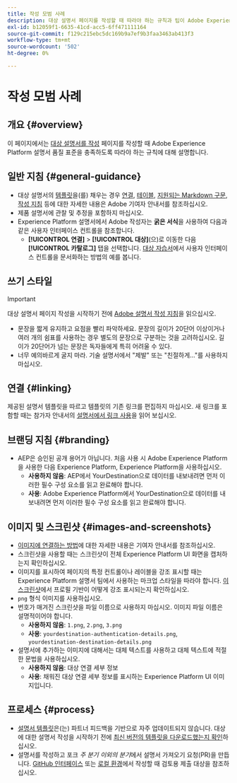 ```yaml
---
title: 작성 모범 사례
description: 대상 설명서 페이지를 작성할 때 따라야 하는 규칙과 팁이 Adobe Experience Platform 설명서 품질 표준을 충족하는지 알아봅니다.
exl-id: b12059f1-6635-41cd-acc5-6ff471111164
source-git-commit: f129c215ebc5dc169b9a7ef9b3faa3463ab413f3
workflow-type: tm+mt
source-wordcount: '502'
ht-degree: 0%

---
```


# 작성 모범 사례

## 개요 {#overview}

이 페이지에서는 [대상 설명서를 작성](./documentation-instructions.md) 페이지를 작성할 때 Adobe Experience Platform 설명서 품질 표준을 충족하도록 따라야 하는 규칙에 대해 설명합니다.

## 일반 지침 {#general-guidance}

* 대상 설명서의 [템플릿](./self-service-template.md)을(를) 채우는 경우 [연결](https://experienceleague.adobe.com/docs/contributor/contributor-guide/writing-essentials/linking.html), [테이블](https://experienceleague.adobe.com/docs/contributor/contributor-guide/writing-essentials/markdown.html#tables), [지원되는 Markdown 구문](https://experienceleague.adobe.com/docs/contributor/contributor-guide/writing-essentials/markdown.html), [작성 지침](https://experienceleague.adobe.com/docs/contributor/contributor-guide/writing-essentials/general-writing-guidance.html) 등에 대한 자세한 내용은 Adobe 기여자 안내서를 참조하십시오.
* 제품 설명서에 관찰 및 추정을 포함하지 마십시오.
* Experience Platform 설명서에서 Adobe 작성자는 **굵은 서식**&#x200B;을 사용하여 다음과 같은 사용자 인터페이스 컨트롤을 참조합니다.
   * **[!UICONTROL 연결]** > **[!UICONTROL 대상]**(으)로 이동한 다음 **[!UICONTROL 카탈로그]** 탭을 선택합니다. [대상 자습서](https://experienceleague.adobe.com/docs/experience-platform/destinations/ui/activate/activate-batch-profile-destinations.html#select-destination)에서 사용자 인터페이스 컨트롤을 문서화하는 방법의 예를 봅니다.

## 쓰기 스타일

>[!IMPORTANT]
>
>대상 설명서 페이지 작성을 시작하기 전에 [Adobe 설명서 작성 지침](https://experienceleague.adobe.com/docs/contributor/contributor-guide/writing-essentials/general-writing-guidance.html)을 읽으십시오.

* 문장을 짧게 유지하고 요점을 빨리 파악하세요. 문장의 길이가 20단어 이상이거나 여러 개의 쉼표를 사용하는 경우 별도의 문장으로 구분하는 것을 고려하십시오. 길이가 20단어가 넘는 문장은 독자들에게 특히 어려울 수 있다.
* 너무 예의바르게 굴지 마라. 기술 설명서에서 &quot;제발&quot; 또는 &quot;친절하게...&quot;를 사용하지 마십시오.

## 연결 {#linking}

제공된 설명서 템플릿을 따르고 템플릿의 기존 링크를 편집하지 마십시오. 새 링크를 포함할 때는 참가자 안내서의 [설명서에서 링크 사용](https://experienceleague.adobe.com/docs/contributor/contributor-guide/writing-essentials/linking.html)을 읽어 보십시오.

## 브랜딩 지침 {#branding}

* AEP은 승인된 공개 용어가 아닙니다. 처음 사용 시 Adobe Experience Platform을 사용한 다음 Experience Platform, Experience Platform을 사용하십시오.
   * **사용하지 않음**: AEP에서 YourDestination으로 데이터를 내보내려면 먼저 이러한 필수 구성 요소를 읽고 완료해야 합니다.
   * **사용**: Adobe Experience Platform에서 YourDestination으로 데이터를 내보내려면 먼저 이러한 필수 구성 요소를 읽고 완료해야 합니다.

## 이미지 및 스크린샷 {#images-and-screenshots}

* [이미지에 연결하는 방법](https://experienceleague.adobe.com/docs/contributor/contributor-guide/writing-essentials/markdown.html#images)에 대한 자세한 내용은 기여자 안내서를 참조하십시오.
* 스크린샷을 사용할 때는 스크린샷이 전체 Experience Platform UI 화면을 캡처하는지 확인하십시오.
* 이미지를 표시하여 페이지의 특정 컨트롤이나 레이블을 강조 표시할 때는 Experience Platform 설명서 팀에서 사용하는 마크업 스타일을 따라야 합니다. [이 스크린샷](/help/destinations/catalog/cloud-storage/amazon-s3.md#export-type-frequency)에서 프로필 기반이 어떻게 강조 표시되는지 확인하십시오.
* `png` 형식 이미지를 사용하십시오.
* 번호가 매겨진 스크린샷을 파일 이름으로 사용하지 마십시오. 이미지 파일 이름은 설명적이어야 합니다.
   * **사용하지 않음**: `1.png`, `2.png`, `3.png`
   * **사용**: `yourdestination-authentication-details.png`, `yourdestination-destination-details.png`
* 설명서에 추가하는 이미지에 대해서는 대체 텍스트를 사용하고 대체 텍스트에 적절한 문법을 사용하십시오.
   * **사용하지 않음**: 대상 연결 세부 정보
   * **사용**: 채워진 대상 연결 세부 정보를 표시하는 Experience Platform UI 이미지입니다.

## 프로세스 {#process}

* [설명서 템플릿](./self-service-template.md)은(는) 파트너 피드백을 기반으로 자주 업데이트되지 않습니다. 대상에 대한 설명서 작성을 시작하기 전에 [최신 버전의 템플릿을 다운로드했는지 확인](../assets/docs-framework/yourdestination-template.zip)하십시오.
* 설명서를 작성하고 포크 *주 분기 이외의 분기*&#x200B;에서 설명서 가져오기 요청(PR)을 만듭니다. [GitHub 인터페이스](./use-github-interface-to-create-documentation.md#submit-review) 또는 [로컬 환경](./work-in-local-environment.md#submit-review)에서 작성할 때 검토용 제출 대상을 참조하십시오.
